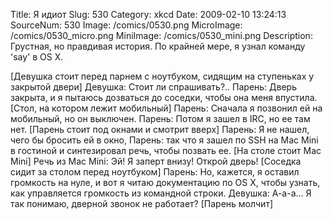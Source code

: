 Title: Я идиот 
Slug: 530 
Category: xkcd 
Date: 2009-02-10 13:24:13 
SourceNum: 530 
Image: /comics/0530.png 
MicroImage: /comics/0530_micro.png 
MiniImage: /comics/0530_mini.png 
Description: Грустная, но правдивая история. По крайней мере, я узнал команду 'say' в OS X. 

[Девушка стоит перед парнем с ноутбуком, сидящим на ступеньках у закрытой двери]
Девушка: Стоит ли спрашивать?..
Парень: Дверь закрыта, и я пытаюсь дозваться до соседки, чтобы она меня впустила.
[Стол, на котором лежит мобильный]
Парень: Сначала я позвонил ей на мобильный, но он выключен.
Парень: Потом я зашел в IRC, но ее там нет.
[Парень стоит под окнами и смотрит вверх]
Парень: Я не нашел, чего бы бросить ей в окно,
Парень: так что я зашел по SSH на Mac Mini в гостиной и синтезировал речь, чтобы позвать ее.
[На столе стоит Mac Mini]
Речь из Mac Mini: Эй! Я заперт внизу! Открой дверь!
[Соседка сидит за столом перед ноутбуком]
Парень: Но, кажется, я оставил громкость на нуле, и вот я читаю документацию по OS X, чтобы узнать, как управляется громкость из командной строки.
Девушка: А-а-а… Я так понимаю, дверной звонок не работает?
[Парень молчит]